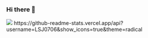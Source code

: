 ### Hi there 👋

<img src="https://img.shields.io/badge/Android-3DDC84?style=flat-square&logo=Android&logoColor=white"/>
https://github-readme-stats.vercel.app/api?username=LSJ0706&show_icons=true&theme=radical
